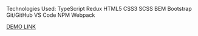Technologies Used:
TypeScript 
Redux 
HTML5 
CSS3 
SCSS 
BEM 
Bootstrap
Git/GitHub 
VS Code 
NPM 
Webpack

[DEMO LINK](https://stepanyukvova200.github.io/TODOs-Management/)

